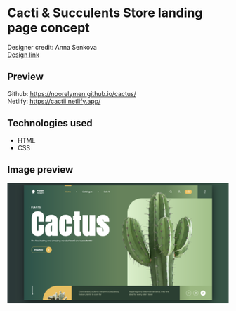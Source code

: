 # Cacti & Succulents Store landing page concept

Designer credit: Anna Senkova
<br/>
<a href="https://dribbble.com/shots/6542941-Cacti-Succulents-Store-Web-site-Concept">Design link</a>

## Preview

Github: https://noorelymen.github.io/cactus/
<br/>
Netlify: https://cactii.netlify.app/

## Technologies used
<ul>
  <li>HTML</li>
  <li>CSS</li>
</ul>

## Image preview

<img width="1792" alt="preview" src="https://github.com/noorelymen/cactus/blob/d000415857571f9e944782811370c3c109be787d/preview.png">






